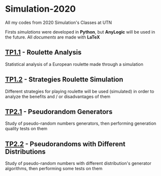 # Simulation-2020
All my codes from 2020 Simulation's Classes at UTN

Firsts _simulations_ were developed in **Python**, but **AnyLogic** will be used in the future. All _documents_ are made with **LaTeX**

## [TP1.1] - Roulette Analysis
Statistical analysis of a European roulette made through a simulation

## [TP1.2] - Strategies Roulette Simulation
Different strategies for playing roulette will be used (simulated) in order to analyze the benefits and / or disadvantages of them

## [TP2.1] - Pseudorandom Generators
Study of pseudo-random numbers generators, then performing generation quality tests on them

## [TP2.2] - Pseudorandoms with Different Distributions
Study of pseudo-random numbers with different distribution's generator algorithms, then performing some tests on them

[TP1.1]: ./TP1.1&#32;-&#32;Roulette&#32;Analysis
[TP1.2]: ./TP1.2&#32;-&#32;Roulette&#32;Strategies
[TP2.1]: ./TP2.1&#32;-&#32;Pseudorandom&#32;Generators
[TP2.2]: ./TP2.2&#32;-&#32;Pseudorandoms&#32;with&#32;Different&#32;Distributions
